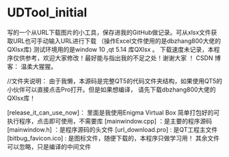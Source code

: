 # UDTool_initial
写的一个从URL下载图片的小工具，保存进我的GitHub做记录。可从xlsx文件获取URL也可手动输入URL进行下载
（操作Excel文件使用的是dbzhang800大佬的QXlsx库)
测试环境用的是window 10 ,qt 5.14 库QXlsx 。 下载速度未记录，本程序仅供参考，欢迎大家修改！最好能与指出我的不足之处！谢谢大家 ！
CSDN 博客： 温柔大猩猩。

//文件夹说明：
由于我懒，本源码是完整QT5的代码文件夹结构，如果使用QT5的小伙伴可以直接点击Pro打开。但是如果想编译，
请先下载dbzhang800大佬的QXlsx库！ 

[release_it_can_use_now]： 里面是我使用Enigma Virtual Box 简单打包好的可执行程序，点击即可使用，不需要库
[mainwindow.cpp]        ：是主要的程序源码
[mainwindow.h]          ：是程序源码的头文件
[url_download.pro]      : 是QT工程主文件
[bitbug_favicon.ico]    : 是图标文件，随便下载的，本程序只做学习用！
其余文件可以忽略，只是编译的中间文件